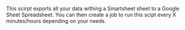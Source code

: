 This scirpt exports all your data withing a Smartsheet sheet to a Google Sheet Spreadsheet. You can then create a job to run this scipt every X minutes/hours depending on your needs. 
